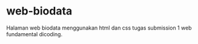 # web-biodata
Halaman web biodata menggunakan html dan css tugas submission 1 web fundamental dicoding.
